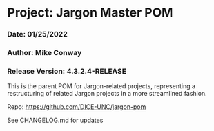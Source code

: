 # Project: Jargon Master POM
### Date: 01/25/2022
### Author: Mike Conway
### Release Version: 4.3.2.4-RELEASE 


This is the parent POM for Jargon-related projects, representing a restructuring of related Jargon projects in a more streamlined fashion.

Repo: https://github.com/DICE-UNC/jargon-pom

See CHANGELOG.md for updates

